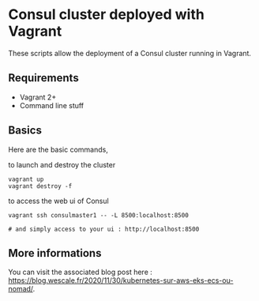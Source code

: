# Consul cluster deployed with Vagrant

These scripts allow the deployment of a Consul cluster running in Vagrant.

## Requirements
* Vagrant 2+
* Command line stuff

## Basics
Here are the basic commands,  

to launch and destroy the cluster  
```
vagrant up
vagrant destroy -f
```

to access the web ui of Consul  
```
vagrant ssh consulmaster1 -- -L 8500:localhost:8500

# and simply access to your ui : http://localhost:8500
```

## More informations
You can visit the associated blog post here : https://blog.wescale.fr/2020/11/30/kubernetes-sur-aws-eks-ecs-ou-nomad/.
